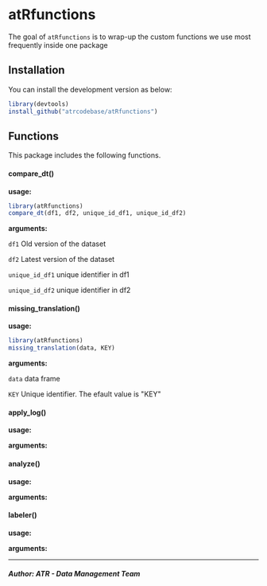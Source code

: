 
# atRfunctions

<!-- badges: start -->
<!-- badges: end -->

The goal of `atRfunctions` is to wrap-up the custom functions we use most frequently inside one package

## Installation

You can install the development version as below:

``` r
library(devtools)
install_github("atrcodebase/atRfunctions")
```

## Functions
This package includes the following functions.

#### compare_dt()

**usage:**

```r
library(atRfunctions)
compare_dt(df1, df2, unique_id_df1, unique_id_df2)
```

**arguments:**

  `df1` Old version of the dataset

  `df2` Latest version of the dataset

  `unique_id_df1` unique identifier in df1

  `unique_id_df2` unique identifier in df2


#### missing_translation()

**usage:**

```r
library(atRfunctions)
missing_translation(data, KEY)
```

**arguments:**

  `data` data frame
  
  `KEY` Unique identifier. The efault value is "KEY"


#### apply_log()

**usage:**

**arguments:**

  
#### analyze()

**usage:**

**arguments:**

#### labeler()

**usage:**

**arguments:**


***
##### Author: ATR - Data Management Team
